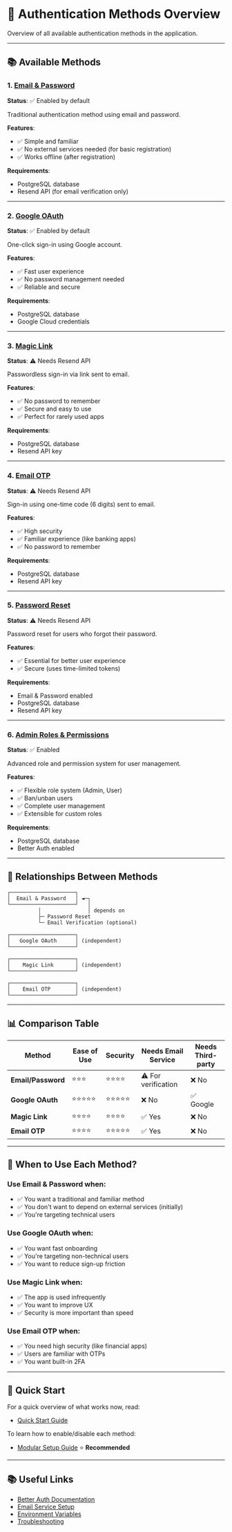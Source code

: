 # 🔐 Authentication Methods Overview

Overview of all available authentication methods in the application.

---

## 📚 Available Methods

### 1. [Email & Password](./EMAIL_PASSWORD.md)

**Status**: ✅ Enabled by default

Traditional authentication method using email and password.

**Features**:

- ✅ Simple and familiar
- ✅ No external services needed (for basic registration)
- ✅ Works offline (after registration)

**Requirements**:

- PostgreSQL database
- Resend API (for email verification only)

---

### 2. [Google OAuth](./GOOGLE_OAUTH.md)

**Status**: ✅ Enabled by default

One-click sign-in using Google account.

**Features**:

- ✅ Fast user experience
- ✅ No password management needed
- ✅ Reliable and secure

**Requirements**:

- PostgreSQL database
- Google Cloud credentials

---

### 3. [Magic Link](./MAGIC_LINK.md)

**Status**: ⚠️ Needs Resend API

Passwordless sign-in via link sent to email.

**Features**:

- ✅ No password to remember
- ✅ Secure and easy to use
- ✅ Perfect for rarely used apps

**Requirements**:

- PostgreSQL database
- Resend API key

---

### 4. [Email OTP](./EMAIL_OTP.md)

**Status**: ⚠️ Needs Resend API

Sign-in using one-time code (6 digits) sent to email.

**Features**:

- ✅ High security
- ✅ Familiar experience (like banking apps)
- ✅ No password to remember

**Requirements**:

- PostgreSQL database
- Resend API key

---

### 5. [Password Reset](./PASSWORD_RESET.md)

**Status**: ⚠️ Needs Resend API

Password reset for users who forgot their password.

**Features**:

- ✅ Essential for better user experience
- ✅ Secure (uses time-limited tokens)

**Requirements**:

- Email & Password enabled
- PostgreSQL database
- Resend API key

---

### 6. [Admin Roles & Permissions](./ADMIN_ROLES.md)

**Status**: ✅ Enabled

Advanced role and permission system for user management.

**Features**:

- ✅ Flexible role system (Admin, User)
- ✅ Ban/unban users
- ✅ Complete user management
- ✅ Extensible for custom roles

**Requirements**:

- PostgreSQL database
- Better Auth enabled

---

## 🔄 Relationships Between Methods

```
┌─────────────────────┐
│  Email & Password   │ ◄─┐
└─────────────────────┘   │
          │               │ depends on
          ├─ Password Reset
          └─ Email Verification (optional)

┌─────────────────────┐
│   Google OAuth      │ (independent)
└─────────────────────┘

┌─────────────────────┐
│    Magic Link       │ (independent)
└─────────────────────┘

┌─────────────────────┐
│    Email OTP        │ (independent)
└─────────────────────┘
```

---

## 📊 Comparison Table

| Method             | Ease of Use | Security   | Needs Email Service | Needs Third-party |
| ------------------ | ----------- | ---------- | ------------------- | ----------------- |
| **Email/Password** | ⭐⭐⭐      | ⭐⭐⭐⭐   | ⚠️ For verification | ❌ No             |
| **Google OAuth**   | ⭐⭐⭐⭐⭐  | ⭐⭐⭐⭐⭐ | ❌ No               | ✅ Google         |
| **Magic Link**     | ⭐⭐⭐⭐    | ⭐⭐⭐⭐   | ✅ Yes              | ❌ No             |
| **Email OTP**      | ⭐⭐⭐⭐    | ⭐⭐⭐⭐⭐ | ✅ Yes              | ❌ No             |

---

## 🎯 When to Use Each Method?

### Use Email & Password when:

- ✅ You want a traditional and familiar method
- ✅ You don't want to depend on external services (initially)
- ✅ You're targeting technical users

### Use Google OAuth when:

- ✅ You want fast onboarding
- ✅ You're targeting non-technical users
- ✅ You want to reduce sign-up friction

### Use Magic Link when:

- ✅ The app is used infrequently
- ✅ You want to improve UX
- ✅ Security is more important than speed

### Use Email OTP when:

- ✅ You need high security (like financial apps)
- ✅ Users are familiar with OTPs
- ✅ You want built-in 2FA

---

## 🚀 Quick Start

For a quick overview of what works now, read:

- [Quick Start Guide](../QUICK_START.md)

To learn how to enable/disable each method:

- [Modular Setup Guide](../guides/MODULAR_SETUP.md) ⭐ **Recommended**

---

## 📚 Useful Links

- [Better Auth Documentation](https://www.better-auth.com)
- [Email Service Setup](../guides/EMAIL_SERVICE.md)
- [Environment Variables](../setup/env.example)
- [Troubleshooting](../troubleshooting/DATABASE_CONNECTION.md)
